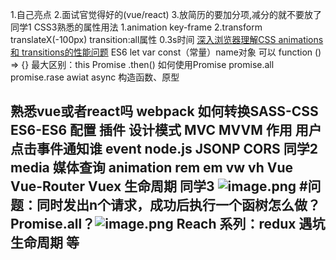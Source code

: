 
1.自己亮点
2.面试官觉得好的(vue/react)
3.放简历的要加分项,减分的就不要放了
同学1
CSS3熟悉的属性用法 
1.animation key-frame 
2.transform translateX(-100px)
    transition:all属性 0.3s时间
[深入浏览器理解CSS animations 和 transitions的性能问题](https://blog.csdn.net/leer168/article/details/25917093)
ES6 
let var const（常量）name对象 可以
function () => {} 最大区别：this
Promise .then() 如何使用Promise promise.all promise.rase
awiat async 
构造函数、原型

熟悉vue或者react吗
webpack 如何转换SASS-CSS ES6-ES6 配置 插件
设计模式 MVC MVVM 作用 用户点击事件通知谁
event
node.js
JSONP CORS
同学2
media 媒体查询
animation
rem em
vw vh
Vue Vue-Router Vuex
生命周期 
同学3 
![image.png](https://upload-images.jianshu.io/upload_images/7094266-097105f40222d650.png?imageMogr2/auto-orient/strip%7CimageView2/2/w/1240)
#问题：同时发出n个请求，成功后执行一个函树怎么做？
Promise.all？![image.png](https://upload-images.jianshu.io/upload_images/7094266-c19bc2135b7dc4a9.png?imageMogr2/auto-orient/strip%7CimageView2/2/w/1240)
Reach 系列：redux 遇坑 生命周期 等
---

